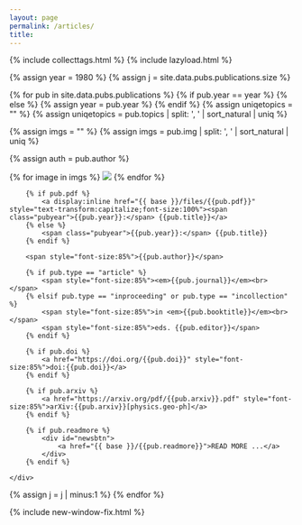 ```yaml
---
layout: page
permalink: /articles/
title: 
---
```


{% include collecttags.html %}
{% include lazyload.html %}

{% assign year = 1980 %}
{% assign j = site.data.pubs.publications.size %}

{% for pub in site.data.pubs.publications %}
{% if pub.year == year %} 
{% else %} 
{% assign year = pub.year %}
{% endif %} 
{% assign uniqetopics = "" %}
{% assign uniqetopics = pub.topics | split: ', ' | sort_natural | uniq %} 

{% assign imgs = "" %}
{% assign imgs = pub.img | split: ', ' | sort_natural | uniq %} 

{% assign auth = pub.author %}

<div class="pubs">
	<div class="articles">
    	{% for image in imgs %}
		<img src="{{site.baseurl}}/images/pubimages/blank.png" data-echo="{{site.baseurl}}/images/pubimages/{{image}}" class="responsivepubimg1">
		{% endfor %}
	</div>

   <div class="articles">
<!--  	  <span class="pubyear">{{pub.year}}</span> -->
		
		{% if pub.pdf %}
			<a display:inline href="{{ base }}/files/{{pub.pdf}}" style="text-transform:capitalize;font-size:100%"><span class="pubyear">{{pub.year}}:</span> {{pub.title}}</a>
		{% else %} 
			<span class="pubyear">{{pub.year}}:</span> {{pub.title}}
		{% endif %}

		<span style="font-size:85%">{{pub.author}}</span>
		
		{% if pub.type == "article" %}
			<span style="font-size:85%"><em>{{pub.journal}}</em><br></span>
		{% elsif pub.type == "inproceeding" or pub.type == "incollection" %}
			<span style="font-size:85%">in <em>{{pub.booktitle}}</em><br></span>
			<span style="font-size:85%">eds. {{pub.editor}}</span>
		{% endif %}
		
		{% if pub.doi %}
			<a href="https://doi.org/{{pub.doi}}" style="font-size:85%">doi:{{pub.doi}}</a>
		{% endif %}
		
		{% if pub.arxiv %}
			<a href="https://arxiv.org/pdf/{{pub.arxiv}}.pdf" style="font-size:85%">arXiv:{{pub.arxiv}}[physics.geo-ph]</a>
		{% endif %}
	
		{% if pub.readmore %} 
			<div id="newsbtn">
				<a href="{{ base }}/{{pub.readmore}}">READ MORE ...</a>
			</div>
		{% endif %}
		
<!-- 		{% if pub.topics %} -->
<!-- 			<div class="pubbuttons"> -->
<!-- 				{% for topic in uniqetopics %} -->
<!-- 					<div id="topicbtn"> -->
<!-- 						<a href="{{ base }}/topics/#{{topic|slugify}}">{{topic | upcase }}</a> -->
<!-- 					</div> -->
<!-- 				{% endfor %} -->
<!-- 			</div>	 -->
<!-- 		{% endif %} -->

    </div>
    	

</div>  
{% assign j = j | minus:1 %}
{% endfor %}



{% include new-window-fix.html %}

